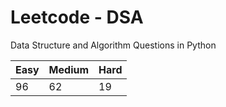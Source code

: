 # Leetcode - DSA

Data Structure and Algorithm Questions in Python

| Easy   |  Medium  | Hard |
|--------|----------|------|
|   96   |    62    |  19  |
